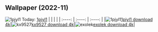 ## Wallpaper (2022-11)
![1pjyl1](https://w.wallhaven.cc/full/1p/wallhaven-1pjyl1.jpg) Today: [1pjyl1](https://th.wallhaven.cc/small/1p/1pjyl1.jpg)
|      |      |      |
| :----: | :----: | :----: |
|![1pjyl1](https://th.wallhaven.cc/small/1p/1pjyl1.jpg)[1pjyl1 download 4k](https://wallhaven.cc/w/1pjyl1)|![kx9527](https://th.wallhaven.cc/small/kx/kx9527.jpg)[kx9527 download 4k](https://wallhaven.cc/w/kx9527)|![exolek](https://th.wallhaven.cc/small/ex/exolek.jpg)[exolek download 4k](https://wallhaven.cc/w/exolek)|
